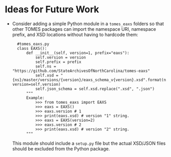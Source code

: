 # Ideas for Future Work

- Consider adding a simple Python module in a `tomes_eaxs` folders so that other TOMES packages can import the namespace URI, namespace prefix, and XSD locations without having to hardcode them:

    	#tomes_eaxs.py
    	class EAXS():
    		def __init__(self, version=1, prefix="eaxs"):
    			self.version = version
				self.prefix = prefix
    			self.ns = "https://github.com/StateArchivesOfNorthCarolina/tomes-eaxs"
    			self.xsd = "{ns}/master/versions/{version}/eaxs_schema_v{version}.xsd".format(ns=self.ns, version=self.version)
    			self.json_schema = self.xsd.replace(".xsd", ".json")
	    	"""
	    	Example:
		    	>>> from tomes_eaxs import EAXS
		    	>>> eaxs = EAXS()
		    	>>> eaxs.version # 1
		    	>>> print(eaxs.xsd) # version "1" string.
		    	>>> eaxs = EAXS(version=2)
		    	>>> eaxs.version # 2
		    	>>> print(eaxs.xsd) # version "2" string.
	    	"""
    

	This module should include a `setup.py` file but the actual XSD/JSON files should be excluded from the Python package.